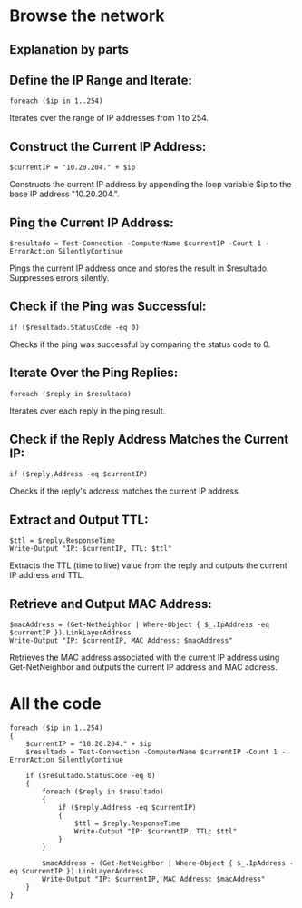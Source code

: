 # Browse the network

## Explanation by parts

## Define the IP Range and Iterate:
```
foreach ($ip in 1..254)
```
Iterates over the range of IP addresses from 1 to 254.

## Construct the Current IP Address:
```
$currentIP = "10.20.204." + $ip
```
Constructs the current IP address by appending the loop variable $ip to the base IP address "10.20.204.".

## Ping the Current IP Address:
```
$resultado = Test-Connection -ComputerName $currentIP -Count 1 -ErrorAction SilentlyContinue
```
Pings the current IP address once and stores the result in $resultado. Suppresses errors silently.

## Check if the Ping was Successful:
```
if ($resultado.StatusCode -eq 0)
```
Checks if the ping was successful by comparing the status code to 0.

## Iterate Over the Ping Replies:
```
foreach ($reply in $resultado)
```
Iterates over each reply in the ping result.

## Check if the Reply Address Matches the Current IP:
```
if ($reply.Address -eq $currentIP)
```
Checks if the reply's address matches the current IP address.

## Extract and Output TTL:
```
$ttl = $reply.ResponseTime
Write-Output "IP: $currentIP, TTL: $ttl"
```
Extracts the TTL (time to live) value from the reply and outputs the current IP address and TTL.

## Retrieve and Output MAC Address:
```
$macAddress = (Get-NetNeighbor | Where-Object { $_.IpAddress -eq $currentIP }).LinkLayerAddress
Write-Output "IP: $currentIP, MAC Address: $macAddress"
```
Retrieves the MAC address associated with the current IP address using Get-NetNeighbor and outputs the current IP address and MAC address.

# All the code
```
foreach ($ip in 1..254)
{
    $currentIP = "10.20.204." + $ip
    $resultado = Test-Connection -ComputerName $currentIP -Count 1 -ErrorAction SilentlyContinue

    if ($resultado.StatusCode -eq 0)
    {
        foreach ($reply in $resultado)
        {
            if ($reply.Address -eq $currentIP)
            {
                $ttl = $reply.ResponseTime
                Write-Output "IP: $currentIP, TTL: $ttl"
            }
        }

        $macAddress = (Get-NetNeighbor | Where-Object { $_.IpAddress -eq $currentIP }).LinkLayerAddress
        Write-Output "IP: $currentIP, MAC Address: $macAddress"
    }
}

```
